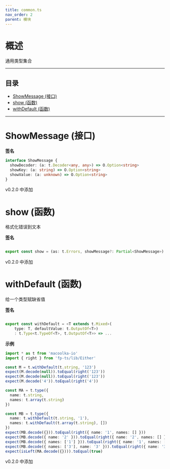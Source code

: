 ```yaml
---
title: common.ts
nav_order: 2
parent: 模块
---
```


# 概述

通用类型集合

---

<h2 class="text-delta">目录</h2>

- [ShowMessage (接口)](#showmessage-%E6%8E%A5%E5%8F%A3)
- [show (函数)](#show-%E5%87%BD%E6%95%B0)
- [withDefault (函数)](#withdefault-%E5%87%BD%E6%95%B0)

---

# ShowMessage (接口)

**签名**

```ts
interface ShowMessage {
  showDecoder: (a: t.Decoder<any, any>) => O.Option<string>
  showKey: (a: string) => O.Option<string>
  showValue: (a: unknown) => O.Option<string>
}
```

v0.2.0 中添加

# show (函数)

格式化错误到文本

**签名**

```ts

export const show = (as: t.Errors, showMessage?: Partial<ShowMessage>): string => ...

```

v0.2.0 中添加

# withDefault (函数)

给一个类型赋缺省值

**签名**

```ts

export const withDefault = <T extends t.Mixed>(
    type: T, defaultValue: t.OutputOf<T>)
    : t.Type<t.TypeOf<T>, t.OutputOf<T>> => ...

```

**示例**

```ts
import * as t from 'macoolka-io'
import { right } from 'fp-ts/lib/Either'

const M = t.withDefault(t.string, '123')
expect(M.decode(null)).toEqual(right('123'))
expect(M.decode(null)).toEqual(right('123'))
expect(M.decode('4')).toEqual(right('4'))

const MA = t.type({
  name: t.string,
  names: t.array(t.string)
})

const MB = t.type({
  name: t.withDefault(t.string, '1'),
  names: t.withDefault(t.array(t.string), [])
})
expect(MB.decode({})).toEqual(right({ name: '1', names: [] }))
expect(MB.decode({ name: '2' })).toEqual(right({ name: '2', names: [] }))
expect(MB.decode({ names: ['1'] })).toEqual(right({ name: '1', names: ['1'] }))
expect(MB.decode({ names: ['3'], name: '3' })).toEqual(right({ name: '3', names: ['3'] }))
expect(isLeft(MA.decode({}))).toEqual(true)
```

v0.2.0 中添加

